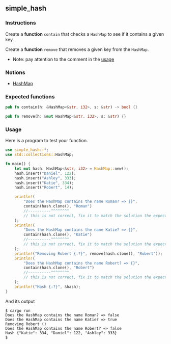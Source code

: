 ## simple_hash

### Instructions

Create a **function** `contain` that checks a `HashMap` to see if it contains a given key.

Create a **function** `remove` that removes a given key from the `HashMap`.

- Note: pay attention to the comment in the [usage](#usage)

### Notions

- [HashMap](https://doc.rust-lang.org/rust-by-example/std/hash.html)

### Expected functions

```rust
pub fn contain(h: &HashMap<&str, i32>, s: &str) -> bool {}

pub fn remove(h: &mut HashMap<&str, i32>, s: &str) {}
```

### Usage

Here is a program to test your function.

```rust
use simple_hash::*;
use std::collections::HashMap;

fn main() {
    let mut hash: HashMap<&str, i32> = HashMap::new();
    hash.insert("Daniel", 122);
    hash.insert("Ashley", 333);
    hash.insert("Katie", 334);
    hash.insert("Robert", 14);

    println!(
        "Does the HashMap contains the name Roman? => {}",
        contain(hash.clone(), "Roman")
        //----------^^^^^^^^
        // this is not correct, fix it to match the solution the expected function
    );
    println!(
        "Does the HashMap contains the name Katie? => {}",
        contain(hash.clone(), "Katie")
        //----------^^^^^^^^
        // this is not correct, fix it to match the solution the expected function
    );
    println!("Removing Robert {:?}", remove(hash.clone(), "Robert"));
    println!(
        "Does the HashMap contains the name Robert? => {}",
        contain(hash.clone(), "Robert")
        //----------^^^^^^^^
        // this is not correct, fix it to match the solution the expected function
    );
    println!("Hash {:?}", &hash);
}
```

And its output

```console
$ cargo run
Does the HashMap contains the name Roman? => false
Does the HashMap contains the name Katie? => true
Removing Robert ()
Does the HashMap contains the name Robert? => false
Hash {"Katie": 334, "Daniel": 122, "Ashley": 333}
$
```
